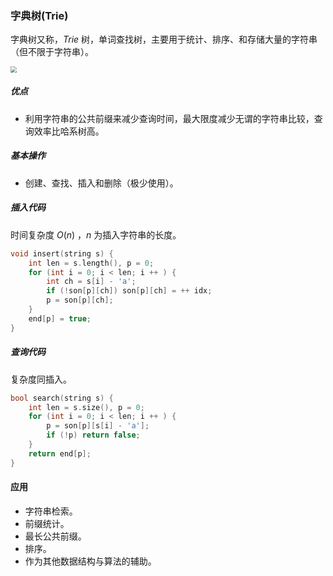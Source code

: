 ### 字典树(Trie)

字典树又称，$Trie$ 树，单词查找树，主要用于统计、排序、和存储大量的字符串（但不限于字符串）。

<img src="D:\资料\算法笔记\img\trie结构.png" style="zoom:60%;" />

##### 优点

- 利用字符串的公共前缀来减少查询时间，最大限度减少无谓的字符串比较，查询效率比哈系树高。

##### 基本操作

- 创建、查找、插入和删除（极少使用）。

##### 插入代码

时间复杂度 $O(n)$ ，$n$ 为插入字符串的长度。

```cpp
void insert(string s) {
    int len = s.length(), p = 0;
    for (int i = 0; i < len; i ++ ) {
        int ch = s[i] - 'a';
        if (!son[p][ch]) son[p][ch] = ++ idx;
        p = son[p][ch];
    }
    end[p] = true;
}
```

##### 查询代码

复杂度同插入。

```cpp
bool search(string s) {
    int len = s.size(), p = 0;
    for (int i = 0; i < len; i ++ ) {
        p = son[p][s[i] - 'a'];
        if (!p) return false;
    }
    return end[p];
}
```

#### 应用

- 字符串检索。
- 前缀统计。
- 最长公共前缀。
- 排序。
- 作为其他数据结构与算法的辅助。